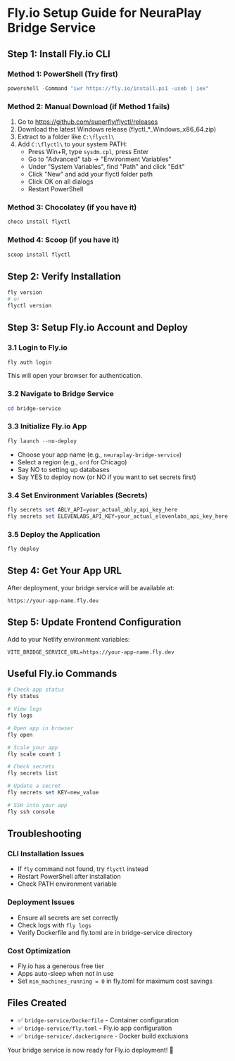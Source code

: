 # Fly.io Setup Guide for NeuraPlay Bridge Service

## Step 1: Install Fly.io CLI

### Method 1: PowerShell (Try first)
```powershell
powershell -Command "iwr https://fly.io/install.ps1 -useb | iex"
```

### Method 2: Manual Download (if Method 1 fails)
1. Go to https://github.com/superfly/flyctl/releases
2. Download the latest Windows release (flyctl_*_Windows_x86_64.zip)
3. Extract to a folder like `C:\flyctl\`
4. Add `C:\flyctl\` to your system PATH:
   - Press Win+R, type `sysdm.cpl`, press Enter
   - Go to "Advanced" tab → "Environment Variables"
   - Under "System Variables", find "Path" and click "Edit"
   - Click "New" and add your flyctl folder path
   - Click OK on all dialogs
   - Restart PowerShell

### Method 3: Chocolatey (if you have it)
```powershell
choco install flyctl
```

### Method 4: Scoop (if you have it)
```powershell
scoop install flyctl
```

## Step 2: Verify Installation
```powershell
fly version
# or
flyctl version
```

## Step 3: Setup Fly.io Account and Deploy

### 3.1 Login to Fly.io
```powershell
fly auth login
```
This will open your browser for authentication.

### 3.2 Navigate to Bridge Service
```powershell
cd bridge-service
```

### 3.3 Initialize Fly.io App
```powershell
fly launch --no-deploy
```
- Choose your app name (e.g., `neuraplay-bridge-service`)
- Select a region (e.g., `ord` for Chicago)
- Say NO to setting up databases
- Say YES to deploy now (or NO if you want to set secrets first)

### 3.4 Set Environment Variables (Secrets)
```powershell
fly secrets set ABLY_API=your_actual_ably_api_key_here
fly secrets set ELEVENLABS_API_KEY=your_actual_elevenlabs_api_key_here
```

### 3.5 Deploy the Application
```powershell
fly deploy
```

## Step 4: Get Your App URL
After deployment, your bridge service will be available at:
```
https://your-app-name.fly.dev
```

## Step 5: Update Frontend Configuration

Add to your Netlify environment variables:
```env
VITE_BRIDGE_SERVICE_URL=https://your-app-name.fly.dev
```

## Useful Fly.io Commands

```powershell
# Check app status
fly status

# View logs
fly logs

# Open app in browser
fly open

# Scale your app
fly scale count 1

# Check secrets
fly secrets list

# Update a secret
fly secrets set KEY=new_value

# SSH into your app
fly ssh console
```

## Troubleshooting

### CLI Installation Issues
- If `fly` command not found, try `flyctl` instead
- Restart PowerShell after installation
- Check PATH environment variable

### Deployment Issues
- Ensure all secrets are set correctly
- Check logs with `fly logs`
- Verify Dockerfile and fly.toml are in bridge-service directory

### Cost Optimization
- Fly.io has a generous free tier
- Apps auto-sleep when not in use
- Set `min_machines_running = 0` in fly.toml for maximum cost savings

## Files Created
- ✅ `bridge-service/Dockerfile` - Container configuration
- ✅ `bridge-service/fly.toml` - Fly.io app configuration  
- ✅ `bridge-service/.dockerignore` - Docker build exclusions

Your bridge service is now ready for Fly.io deployment! 🚀 